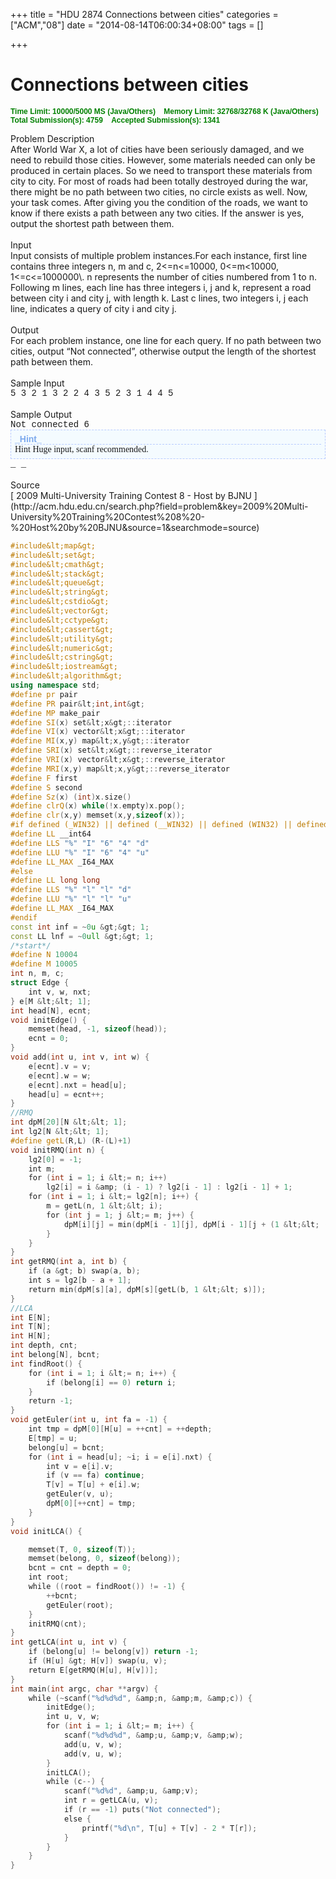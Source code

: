 +++
title = "HDU 2874 Connections between cities"
categories = ["ACM","08"]
date = "2014-08-14T06:00:34+08:00"
tags = []

+++


# Connections between cities

**<span style="font-family: Arial; font-size: 12px; font-weight: bold; color: green;">Time Limit: 10000/5000 MS (Java/Others)    Memory Limit: 32768/32768 K (Java/Others)
Total Submission(s): 4759    Accepted Submission(s): 1341
</span>**
<div class="panel_title" align="left">Problem Description</div>
<div class="panel_content">After World War X, a lot of cities have been seriously damaged, and we need to rebuild those cities. However, some materials needed can only be produced in certain places. So we need to transport these materials from city to city. For most of roads had been totally destroyed during the war, there might be no path between two cities, no circle exists as well.
Now, your task comes. After giving you the condition of the roads, we want to know if there exists a path between any two cities. If the answer is yes, output the shortest path between them.</div>
<!--more-->
<div class="panel_bottom"></div>
&nbsp;
<div class="panel_title" align="left">Input</div>
<div class="panel_content">Input consists of multiple problem instances.For each instance, first line contains three integers n, m and c, 2&lt;=n&lt;=10000, 0&lt;=m&lt;10000, 1&lt;=c&lt;=1000000\. n represents the number of cities numbered from 1 to n. Following m lines, each line has three integers i, j and k, represent a road between city i and city j, with length k. Last c lines, two integers i, j each line, indicates a query of city i and city j.</div>
<div class="panel_bottom"></div>
&nbsp;
<div class="panel_title" align="left">Output</div>
<div class="panel_content">For each problem instance, one line for each query. If no path between two cities, output “Not connected”, otherwise output the length of the shortest path between them.</div>
<div class="panel_bottom"></div>
&nbsp;
<div class="panel_title" align="left">Sample Input</div>
<div class="panel_content">
<div style="font-family: Courier New,Courier,monospace;">5 3 2 1 3 2 2 4 3 5 2 3 1 4 4 5</div>
</div>
<div class="panel_bottom"></div>
&nbsp;
<div class="panel_title" align="left">Sample Output</div>
<div class="panel_content">
<div style="font-family: Courier New,Courier,monospace;">Not connected 6
<div style="font-family: Times New Roman; font-size: 14px; background-color: f4fbff; border: #B7CBFF 1px dashed; padding: 6px;">
<div style="font-family: Arial; font-weight: bold; color: #7ca9ed; border-bottom: #B7CBFF 1px dashed;">_Hint_</div>
Hint Huge input, scanf recommended.</div>
_ _</div>
</div>
<div class="panel_bottom"></div>
&nbsp;
<div class="panel_title" align="left">Source</div>
<div class="panel_content">[ 2009 Multi-University Training Contest 8 - Host by BJNU ](http://acm.hdu.edu.cn/search.php?field=problem&amp;key=2009%20Multi-University%20Training%20Contest%208%20-%20Host%20by%20BJNU&amp;source=1&amp;searchmode=source)</div>

```C++
#include&lt;map&gt;
#include&lt;set&gt;
#include&lt;cmath&gt;
#include&lt;stack&gt;
#include&lt;queue&gt;
#include&lt;string&gt;
#include&lt;cstdio&gt;
#include&lt;vector&gt;
#include&lt;cctype&gt;
#include&lt;cassert&gt;
#include&lt;utility&gt;
#include&lt;numeric&gt;
#include&lt;cstring&gt;
#include&lt;iostream&gt;
#include&lt;algorithm&gt;
using namespace std;
#define pr pair
#define PR pair&lt;int,int&gt;
#define MP make_pair
#define SI(x) set&lt;x&gt;::iterator
#define VI(x) vector&lt;x&gt;::iterator
#define MI(x,y) map&lt;x,y&gt;::iterator
#define SRI(x) set&lt;x&gt;::reverse_iterator
#define VRI(x) vector&lt;x&gt;::reverse_iterator
#define MRI(x,y) map&lt;x,y&gt;::reverse_iterator
#define F first
#define S second
#define Sz(x) (int)x.size()
#define clrQ(x) while(!x.empty)x.pop();
#define clr(x,y) memset(x,y,sizeof(x));
#if defined (_WIN32) || defined (__WIN32) || defined (WIN32) || defined (__WIN32__)
#define LL __int64
#define LLS "%" "I" "6" "4" "d"
#define LLU "%" "I" "6" "4" "u"
#define LL_MAX _I64_MAX
#else
#define LL long long
#define LLS "%" "l" "l" "d"
#define LLU "%" "l" "l" "u"
#define LL_MAX _I64_MAX
#endif
const int inf = ~0u &gt;&gt; 1;
const LL lnf = ~0ull &gt;&gt; 1;
/*start*/
#define N 10004
#define M 10005
int n, m, c;
struct Edge {
    int v, w, nxt;
} e[M &lt;&lt; 1];
int head[N], ecnt;
void initEdge() {
    memset(head, -1, sizeof(head));
    ecnt = 0;
}
void add(int u, int v, int w) {
    e[ecnt].v = v;
    e[ecnt].w = w;
    e[ecnt].nxt = head[u];
    head[u] = ecnt++;
}
//RMQ
int dpM[20][N &lt;&lt; 1];
int lg2[N &lt;&lt; 1];
#define getL(R,L) (R-(L)+1)
void initRMQ(int n) {
    lg2[0] = -1;
    int m;
    for (int i = 1; i &lt;= n; i++)
        lg2[i] = i &amp; (i - 1) ? lg2[i - 1] : lg2[i - 1] + 1;
    for (int i = 1; i &lt;= lg2[n]; i++) {
        m = getL(n, 1 &lt;&lt; i);
        for (int j = 1; j &lt;= m; j++) {
            dpM[i][j] = min(dpM[i - 1][j], dpM[i - 1][j + (1 &lt;&lt; (i - 1))]);
        }
    }
}
int getRMQ(int a, int b) {
    if (a &gt; b) swap(a, b);
    int s = lg2[b - a + 1];
    return min(dpM[s][a], dpM[s][getL(b, 1 &lt;&lt; s)]);
}
//LCA
int E[N];
int T[N];
int H[N];
int depth, cnt;
int belong[N], bcnt;
int findRoot() {
    for (int i = 1; i &lt;= n; i++) {
        if (belong[i] == 0) return i;
    }
    return -1;
}
void getEuler(int u, int fa = -1) {
    int tmp = dpM[0][H[u] = ++cnt] = ++depth;
    E[tmp] = u;
    belong[u] = bcnt;
    for (int i = head[u]; ~i; i = e[i].nxt) {
        int v = e[i].v;
        if (v == fa) continue;
        T[v] = T[u] + e[i].w;
        getEuler(v, u);
        dpM[0][++cnt] = tmp;
    }
}
void initLCA() {

    memset(T, 0, sizeof(T));
    memset(belong, 0, sizeof(belong));
    bcnt = cnt = depth = 0;
    int root;
    while ((root = findRoot()) != -1) {
        ++bcnt;
        getEuler(root);
    }
    initRMQ(cnt);
}
int getLCA(int u, int v) {
    if (belong[u] != belong[v]) return -1;
    if (H[u] &gt; H[v]) swap(u, v);
    return E[getRMQ(H[u], H[v])];
}
int main(int argc, char **argv) {
    while (~scanf("%d%d%d", &amp;n, &amp;m, &amp;c)) {
        initEdge();
        int u, v, w;
        for (int i = 1; i &lt;= m; i++) {
            scanf("%d%d%d", &amp;u, &amp;v, &amp;w);
            add(u, v, w);
            add(v, u, w);
        }
        initLCA();
        while (c--) {
            scanf("%d%d", &amp;u, &amp;v);
            int r = getLCA(u, v);
            if (r == -1) puts("Not connected");
            else {
                printf("%d\n", T[u] + T[v] - 2 * T[r]);
            }
        }
    }
}
```

</pre>